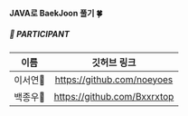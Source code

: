 #### JAVA로 BaekJoon 풀기 🍀

##### 📍 PARTICIPANT
|이름|깃허브 링크|
|:---:|:---:|
|이서연🐰|https://github.com/noeyoes|
|백종우🐶|https://github.com/Bxxrxtop|
